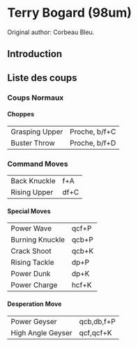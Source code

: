# Terry Bogard (98um)

Original author: Corbeau Bleu.

## Introduction

## Liste des coups

### Coups Normaux

#### Choppes

|                |               |
|----------------|---------------|
| Grasping Upper | Proche, b/f+C |
| Buster Throw   | Proche, b/f+D |

### Command Moves

|              |      |
|--------------|------|
| Back Knuckle | f+A  |
| Rising Upper | df+C |

#### Special Moves

|                 |       |
|-----------------|-------|
| Power Wave      | qcf+P |
| Burning Knuckle | qcb+P |
| Crack Shoot     | qcb+K |
| Rising Tackle   | dp+P  |
| Power Dunk      | dp+K  |
| Power Charge    | hcf+K |

#### Desperation Move

|                   |            |
|-------------------|------------|
| Power Geyser      | qcb,db,f+P |
| High Angle Geyser | qcf,qcf+K  |
